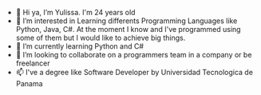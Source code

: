 - 👋 Hi ya, I’m Yulissa. I'm 24 years old 
- 👀 I’m interested in Learning differents Programming Languages like Python, Java, C#. At the moment I know and I've programmed using some of them but I would like to achieve big things.
- 🌱 I’m currently learning Python and C#
- 💞️ I’m looking to collaborate on a programmers team in a company or be freelancer
- 📫 I've a degree like Software Developer by Universidad Tecnologica de Panama

<!---
yumartinez26/yumartinez26 is a ✨ special ✨ repository because its `README.md` (this file) appears on your GitHub profile.
You can click the Preview link to take a look at your changes.
--->
